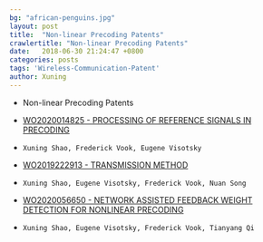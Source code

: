 ```yaml
---
bg: "african-penguins.jpg"
layout: post
title:  "Non-linear Precoding Patents"
crawlertitle: "Non-linear Precoding Patents"
date:   2018-06-30 21:24:47 +0800
categories: posts
tags: 'Wireless-Communication-Patent'
author: Xuning
---
```


- Non-linear Precoding Patents

- [WO2020014825 - PROCESSING OF REFERENCE SIGNALS IN PRECODING](https://patentscope.wipo.int/search/en/detail.jsf?docId=WO2020014825)
- `Xuning Shao, Frederick Vook, Eugene Visotsky`

- [WO2019222913 - TRANSMISSION METHOD](https://patentscope.wipo.int/search/en/detail.jsf?docId=WO2019222913)
- `Xuning Shao, Eugene Visotsky, Frederick Vook, Nuan Song`

- [WO2020056650 - NETWORK ASSISTED FEEDBACK WEIGHT DETECTION FOR NONLINEAR PRECODING](https://patentscope.wipo.int/search/en/detail.jsf?docId=WO2020056650&_cid=P22-LJ05J0-99006-1)
- `Xuning Shao, Eugene Visotsky, Frederick Vook, Tianyang Qi`


